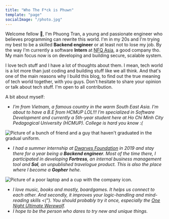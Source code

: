 ```yaml
---
title: "Who The F*ck is Phuwn"
template: "page"
socialImage: "/photo.jpg"
---
```


Welcome fellow 👋, I'm Phuong Tran, a young and passionate engineer who believes programming can rewrite this world. I'm in my 20s and I'm trying my best to be a skilled **Backend engineer** or at least not to lose my job. By the way I'm currently a software **Intern** at [NFQ Asia](https://www.nfq.asia/), a good company tho. My main focus now is on developing and building secure, scalable system.

I love tech stuff and I have a lot of thoughts about them. I mean, tech world is a lot more than just coding and building stuff like we all think. And that's one of the main reasons why I build this blog, to find out the true meaning of tech world together, with you guys. Don't hesitate to share your opinion or talk about tech stuff. I'm open to all contribution.

A bit about myself:

- _I’m from Vietnam, a famous country in the warm South East Asia. I'm about to have a B.E from HCMUP LOL!!! I’m specialized in Software Development and currently a 5th-year student here at Ho Chi Minh City Pedagogical University (HCMUP). College is hard you know :(_

![Picture of a bunch of friend and a guy that haven't graduated in the gradual uniform.](/media/hcmup.jpg)

- _I had a summer internship at [Dwarves Foundation](https://dwarves.foundation/) in 2019 and stay there for a year being a **Backend engineer**. Most of the time there, I participated in developing **Fortress**, an internal business management tool and **Sol**, an unpublished travelogue product. This is also the place where I become a **Gopher** hehe._

![Picture of a poor laptop and a cup with the company icon.](/media/df.jpg)

- _I love music, books and mostly, boardgames. It helps us connect to each other. And secondly, it improves your logic-handling and mind-reading skills <("). You should probably try it once, especially the [One Night Ultimate Werewolf](https://boardgamegeek.com/boardgame/147949/one-night-ultimate-werewolf/)._
- _I hope to be the person who dares to try new and unique things._
